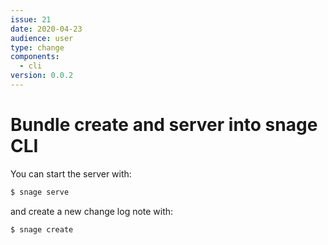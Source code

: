 ```yaml
---
issue: 21
date: 2020-04-23
audience: user
type: change
components:
  - cli
version: 0.0.2
---
```

# Bundle create and server into snage CLI

You can start the server with:
```bash
$ snage serve
```

and create a new change log note with:
```bash
$ snage create
```
